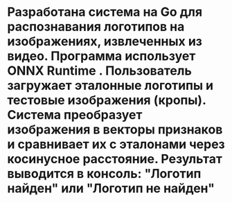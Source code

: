# Разработана система на Go для распознавания логотипов на изображениях, извлеченных из видео. Программа использует ONNX Runtime . Пользователь загружает эталонные логотипы и тестовые изображения (кропы). Система преобразует изображения в векторы признаков и сравнивает их с эталонами через косинусное расстояние. Результат выводится в консоль: "Логотип найден" или "Логотип не найден"